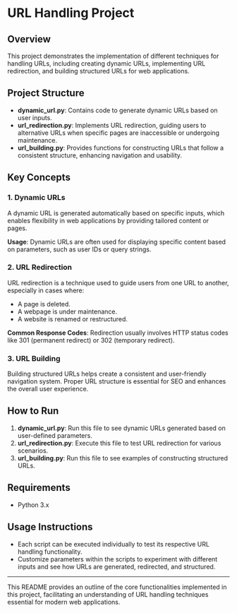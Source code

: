# URL Handling Project

## Overview
This project demonstrates the implementation of different techniques for handling URLs, including creating dynamic URLs, implementing URL redirection, and building structured URLs for web applications.

## Project Structure

- **dynamic_url.py**: Contains code to generate dynamic URLs based on user inputs.
- **url_redirection.py**: Implements URL redirection, guiding users to alternative URLs when specific pages are inaccessible or undergoing maintenance.
- **url_building.py**: Provides functions for constructing URLs that follow a consistent structure, enhancing navigation and usability.

## Key Concepts

### 1. Dynamic URLs
A dynamic URL is generated automatically based on specific inputs, which enables flexibility in web applications by providing tailored content or pages.

**Usage**:
Dynamic URLs are often used for displaying specific content based on parameters, such as user IDs or query strings.

### 2. URL Redirection
URL redirection is a technique used to guide users from one URL to another, especially in cases where:

- A page is deleted.
- A webpage is under maintenance.
- A website is renamed or restructured.

**Common Response Codes**:
Redirection usually involves HTTP status codes like 301 (permanent redirect) or 302 (temporary redirect).

### 3. URL Building
Building structured URLs helps create a consistent and user-friendly navigation system. Proper URL structure is essential for SEO and enhances the overall user experience.

## How to Run
1. **dynamic_url.py**: Run this file to see dynamic URLs generated based on user-defined parameters.
2. **url_redirection.py**: Execute this file to test URL redirection for various scenarios.
3. **url_building.py**: Run this file to see examples of constructing structured URLs.

## Requirements
- Python 3.x

## Usage Instructions
- Each script can be executed individually to test its respective URL handling functionality.
- Customize parameters within the scripts to experiment with different inputs and see how URLs are generated, redirected, and structured.

---

This README provides an outline of the core functionalities implemented in this project, facilitating an understanding of URL handling techniques essential for modern web applications.
